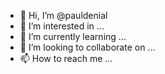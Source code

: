 - 👋 Hi, I’m @pauldenial
- 👀 I’m interested in ...
- 🌱 I’m currently learning ...
- 💞️ I’m looking to collaborate on ...
- 📫 How to reach me ...

<!---
pauldenial/pauldenial is a ✨ special ✨ repository because its `README.md` (this file) appears on your GitHub profile.
You can click the Preview link to take a look at your changes.
--->
